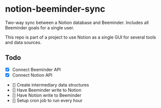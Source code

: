 # notion-beeminder-sync
Two-way sync between a Notion database and Beeminder. Includes all Beeminder goals for a single user.

This repo is part of a project to use Notion as a single GUI for several tools and data sources. 

## Todo
- [x] Connect Beeminder API
- [x] Connect Notion API
- [] Create intermediary data structures
- [] Have Beeminder write to Notion
- [] Have Notion write to Beeminder
- [] Setup cron job to run every hour

